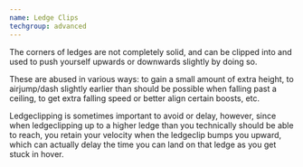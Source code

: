 ```yaml
---
name: Ledge Clips
techgroup: advanced
---
```


The corners of ledges are not completely solid, and can be clipped into and used to push yourself upwards or downwards slightly by doing so.

These are abused in various ways: to gain a small amount of extra height, to airjump/dash slightly earlier than should be possible when falling past a ceiling, to get extra falling speed or better align certain boosts, etc.

Ledgeclipping is sometimes important to avoid or delay, however, since when ledgeclipping up to a higher ledge than you technically should be able to reach, you retain your velocity when the ledgeclip bumps you upward, which can actually delay the time you can land on that ledge as you get stuck in hover.
